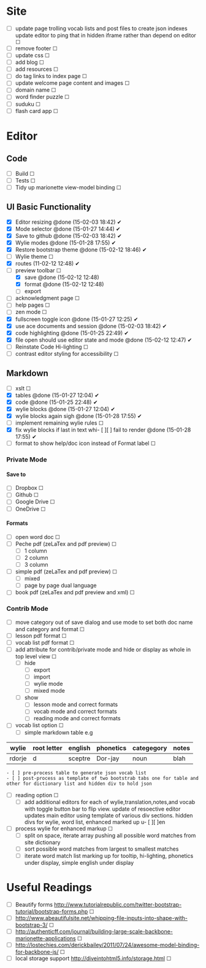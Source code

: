 # Site
- [ ] update page trolling vocab lists and post files to create json indexes update editor to ping that in hidden iframe rather than depend on editor ☐
- [ ] remove footer ☐ 
- [ ] update css ☐ 
- [ ] add blog ☐ 
- [ ] add resources ☐ 
- [ ] do tag links to index page ☐ 
- [ ] update welcome page content and images ☐ 
- [ ] domain name ☐ 
- [ ] word finder puzzle ☐ 
- [ ] suduku ☐ 
- [ ] flash card app ☐ 

# Editor

## Code
- [ ] Build ☐ 
- [ ] Tests ☐ 
- [ ] Tidy up marionette view-model binding ☐ 

## UI Basic Functionality 
- [x] Editor resizing @done (15-02-03 18:42) ✔ 
- [x] Mode selector @done (15-01-27 14:44) ✔ 
- [x] Save to github @done (15-02-03 18:42) ✔ 
- [x] Wylie modes @done (15-01-28 17:55) ✔ 
- [x] Restore bootstrap theme @done (15-02-12 18:46) ✔ 
- [ ] Wylie theme ☐ 
- [x] routes (11-02-12 12:48) ✔ 
- [ ] preview toolbar ☐ 
    - [x] save @done (15-02-12 12:48)
    - [x] format @done (15-02-12 12:48)
    - [ ] export
- [ ] acknowledgment page ☐ 
- [ ] help pages ☐ 
- [ ] zen mode ☐ 
- [x] fullscreen toggle icon @done (15-01-27 12:25) ✔ 
- [x] use ace documents and session @done (15-02-03 18:42) ✔ 
- [x] code highlighting @done (15-01-25 22:49) ✔ 
- [x] file open should use editor state and mode @done (15-02-12 12:47) ✔ 
- [ ] Reinstate Code Hi-lighting ☐ 
- [ ] contrast editor styling for accessibility ☐ 

## Markdown
- [ ] xslt ☐ 
- [x] tables @done (15-01-27 12:04) ✔ 
- [x] code @done (15-01-25 22:48) ✔ 
- [x] wylie blocks @done (15-01-27 12:04) ✔ 
- [x] wylie blocks again sigh @done (15-01-28 17:55) ✔ 
- [ ] implement remaining wylie rules ☐ 
- [x] fix wylie blocks if last in text whi- [ ][ ] fail to render @done (15-01-28 17:55) ✔ 
- [ ] format to show help/doc icon instead of Format label ☐ 

### Private Mode

#### Save to
- [ ] Dropbox ☐ 
- [ ] Github ☐ 
- [ ] Google Drive ☐ 
- [ ] OneDrive ☐ 

#### Formats
- [ ] open word doc ☐ 
- [ ] Peche pdf (zeLaTex and pdf preview) ☐ 
    - [ ] 1 column
    - [ ] 2 column
    - [ ] 3 column
- [ ] simple pdf (zeLaTex and pdf preview) ☐ 
    - [ ] mixed
    - [ ] page by page dual language
- [ ] book pdf (zeLaTex and pdf preview and xml) ☐ 

### Contrib Mode
- [ ] move category out of save dialog and use mode to set both doc name and category and format ☐ 
- [ ] lesson pdf format ☐ 
- [ ] vocab list pdf format ☐ 
- [ ] add attribute for contrib/private mode and hide or display as whole in top level view ☐ 
    - [ ] hide 
        - [ ] export
        - [ ] import
        - [ ] wylie mode
        - [ ] mixed mode
    - [ ] show
        - [ ] lesson mode and correct formats
        - [ ] vocab mode and correct formats
        - [ ] reading mode and correct formats
- [ ] vocab list option  ☐ 
    - [ ] simple markdown table e.g

|wylie |root letter|english|phonetics|categegory|notes|
|------|-----------|-------|---------|----------|-----|
|rdorje|d          |sceptre|Dor-jay   |noun      |blah |

    - [ ] pre-process table to generate json vocab list
    - [ ] post-process as template of two bootstrab tabs one for table and other for dictionary list and hidden div to hold json
- [ ] reading option ☐ 
    - [ ] add additional editors for each of wylie,translation,notes,and vocab with toggle button bar to flip view. update of resoective editor updates main editor using template of various div sections. hidden divs for wylie, word list, enhanced marked up u- [ ][ ]en
- [ ] process wylie for enhanced markup ☐ 
    - [ ] split on space, iterate array pushing all possible word matches from site dictionary
    - [ ] sort possible word matches from largest to smallest matches
    - [ ] iterate word match list marking up for tooltip, hi-lighting, phonetics under display, simple english under display

# Useful Readings
- [ ] Beautify forms http://www.tutorialrepublic.com/twitter-bootstrap-tutorial/bootstrap-forms.php ☐ 
- [ ] http://www.abeautifulsite.net/whipping-file-inputs-into-shape-with-bootstrap-3/ ☐ 
- [ ] http://authenticff.com/journal/building-large-scale-backbone-marionette-applications ☐ 
- [ ] http://lostechies.com/derickbailey/2011/07/24/awesome-model-binding-for-backbone-js/ ☐ 
- [ ] local storage support http://diveintohtml5.info/storage.html ☐ 

